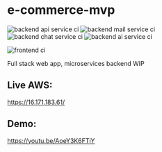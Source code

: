 # e-commerce-mvp
![backend api service ci](https://github.com/deanfernandes/e-commerce-mvp/actions/workflows/backend-api-service.yml/badge.svg)
![backend mail service ci](https://github.com/deanfernandes/e-commerce-mvp/actions/workflows/backend-mail-service.yml/badge.svg)
![backend chat service ci](https://github.com/deanfernandes/e-commerce-mvp/actions/workflows/backend-chat-service.yml/badge.svg)
![backend ai service ci](https://github.com/deanfernandes/e-commerce-mvp/actions/workflows/backend-ai-service.yml/badge.svg)

![frontend ci](https://github.com/deanfernandes/e-commerce-mvp/actions/workflows/frontend.yml/badge.svg)

Full stack web app, microservices backend
WIP

## Live AWS: 
https://16.171.183.61/

## Demo:
https://youtu.be/AoeY3K6FTjY
